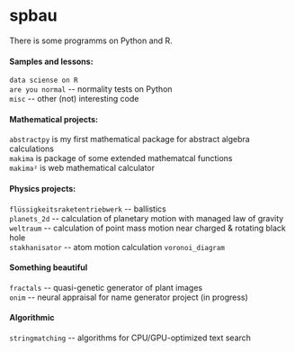 # spbau

There is some programms on Python and R.

#### Samples and lessons:
``data sciense on R``  
``are you normal`` -- normality tests on Python  
``misc`` -- other (not) interesting code  

#### Mathematical projects:
``abstractpy`` is my first mathematical package for abstract algebra calculations  
``makima`` is package of some extended mathematcal functions  
``makima²`` is web mathematical calculator  

#### Physics projects:
``flüssigkeitsraketentriebwerk`` -- ballistics  
``planets_2d`` -- calculation of planetary motion with managed law of gravity  
``weltraum`` -- calculation of point mass motion near charged & rotating black hole  
``stakhanisator`` -- atom motion calculation
``voronoi_diagram``  

#### Something beautiful
``fractals`` -- quasi-genetic generator of plant images  
``onim`` -- neural appraisal for name generator project (in progress)

#### Algorithmic
``stringmatching`` -- algorithms for CPU/GPU-optimized text search
